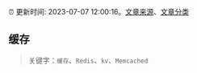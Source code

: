 :alarm_clock: 更新时间: 2023-07-07 12:00:16。[文章来源](/README.md)、[文章分类](/TAGS.md)

## 缓存


> 关键字：`缓存`、`Redis`、`kv`、`Memcached`



